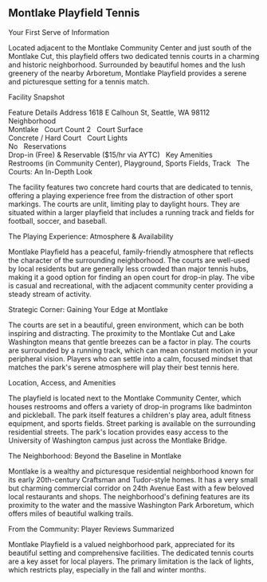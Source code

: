 ## Montlake Playfield Tennis

Your First Serve of Information

Located adjacent to the Montlake Community Center and just south of the Montlake Cut, this playfield offers two dedicated tennis courts in a charming and historic neighborhood. Surrounded by beautiful homes and the lush greenery of the nearby Arboretum, Montlake Playfield provides a serene and picturesque setting for a tennis match.   

Facility Snapshot

Feature	Details
Address	
1618 E Calhoun St, Seattle, WA 98112    
Neighborhood	
Montlake    
Court Count	
2    
Court Surface	
Concrete / Hard Court    
Court Lights	
No    
Reservations	
Drop-in (Free) & Reservable ($15/hr via AYTC)    
Key Amenities	
Restrooms (in Community Center), Playground, Sports Fields, Track    
The Courts: An In-Depth Look

The facility features two concrete hard courts that are dedicated to tennis, offering a playing experience free from the distraction of other sport markings. The courts are unlit, limiting play to daylight hours. They are situated within a larger playfield that includes a running track and fields for football, soccer, and baseball.   

The Playing Experience: Atmosphere & Availability

Montlake Playfield has a peaceful, family-friendly atmosphere that reflects the character of the surrounding neighborhood. The courts are well-used by local residents but are generally less crowded than major tennis hubs, making it a good option for finding an open court for drop-in play. The vibe is casual and recreational, with the adjacent community center providing a steady stream of activity.   

Strategic Corner: Gaining Your Edge at Montlake

The courts are set in a beautiful, green environment, which can be both inspiring and distracting. The proximity to the Montlake Cut and Lake Washington means that gentle breezes can be a factor in play. The courts are surrounded by a running track, which can mean constant motion in your peripheral vision. Players who can settle into a calm, focused mindset that matches the park's serene atmosphere will play their best tennis here.

Location, Access, and Amenities

The playfield is located next to the Montlake Community Center, which houses restrooms and offers a variety of drop-in programs like badminton and pickleball. The park itself features a children's play area, adult fitness equipment, and sports fields. Street parking is available on the surrounding residential streets. The park's location provides easy access to the University of Washington campus just across the Montlake Bridge.   

The Neighborhood: Beyond the Baseline in Montlake

Montlake is a wealthy and picturesque residential neighborhood known for its early 20th-century Craftsman and Tudor-style homes. It has a very small but charming commercial corridor on 24th Avenue East with a few beloved local restaurants and shops. The neighborhood's defining features are its proximity to the water and the massive Washington Park Arboretum, which offers miles of beautiful walking trails.   

From the Community: Player Reviews Summarized

Montlake Playfield is a valued neighborhood park, appreciated for its beautiful setting and comprehensive facilities. The dedicated tennis courts are a key asset for local players. The primary limitation is the lack of lights, which restricts play, especially in the fall and winter months.
